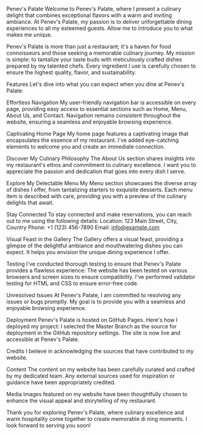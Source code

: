 Penev's Palate
Welcome to Penev's Palate, where I present a culinary delight that combines exceptional flavors with a warm and inviting ambiance. At Penev's Palate, my passion is to deliver unforgettable dining experiences to all my esteemed guests. Allow me to introduce you to what makes me unique.

Penev's Palate is more than just a restaurant; it's a haven for food connoisseurs and those seeking a memorable culinary journey. My mission is simple: to tantalize your taste buds with meticulously crafted dishes prepared by my talented chefs. Every ingredient I use is carefully chosen to ensure the highest quality, flavor, and sustainability.

Features
Let's dive into what you can expect when you dine at Penev's Palate:

Effortless Navigation
My user-friendly navigation bar is accessible on every page, providing easy access to essential sections such as Home, Menu, About Us, and Contact.
Navigation remains consistent throughout the website, ensuring a seamless and enjoyable browsing experience.

Captivating Home Page
My home page features a captivating image that encapsulates the essence of my restaurant.
I've added eye-catching elements to welcome you and create an immediate connection.

Discover My Culinary Philosophy
The About Us section shares insights into my restaurant's ethos and commitment to culinary excellence.
I want you to appreciate the passion and dedication that goes into every dish I serve.

Explore My Delectable Menu
My Menu section showcases the diverse array of dishes I offer, from tantalizing starters to exquisite desserts.
Each menu item is described with care, providing you with a preview of the culinary delights that await.

Stay Connected
To stay connected and make reservations, you can reach out to me using the following details:
Location: 123 Main Street, City, Country
Phone: +1 (123) 456-7890
Email: info@example.com

Visual Feast in the Gallery
The Gallery offers a visual feast, providing a glimpse of the delightful ambiance and mouthwatering dishes you can expect.
It helps you envision the unique dining experience I offer.

Testing
I've conducted thorough testing to ensure that Penev's Palate provides a flawless experience:
The website has been tested on various browsers and screen sizes to ensure compatibility.
I've performed validator testing for HTML and CSS to ensure error-free code.

Unresolved Issues
At Penev's Palate, I am committed to resolving any issues or bugs promptly. My goal is to provide you with a seamless and enjoyable browsing experience.

Deployment
Penev's Palate is hosted on GitHub Pages. Here's how I deployed my project:
I selected the Master Branch as the source for deployment in the GitHub repository settings.
The site is now live and accessible at Penev's Palate.

Credits
I believe in acknowledging the sources that have contributed to my website.

Content
The content on my website has been carefully curated and crafted by my dedicated team.
Any external sources used for inspiration or guidance have been appropriately credited.

Media
Images featured on my website have been thoughtfully chosen to enhance the visual appeal and storytelling of my restaurant.

Thank you for exploring Penev's Palate, where culinary excellence and warm hospitality come together to create memorable di
ning moments. I look forward to serving you soon!


